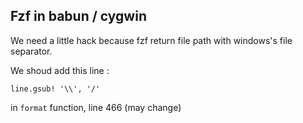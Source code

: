 Fzf in babun / cygwin
----
We need a little hack because fzf return file path with windows's file separator.

We shoud add this line :
```
line.gsub! '\\', '/' 
```

 in `format` function, line 466 (may change)
